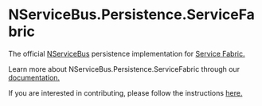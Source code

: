 # NServiceBus.Persistence.ServiceFabric

The official [NServiceBus](https://github.com/Particular/NServiceBus) persistence implementation for [Service Fabric.](https://azure.microsoft.com/en-us/services/service-fabric/)

Learn more about NServiceBus.Persistence.ServiceFabric through our [documentation.](https://docs.particular.net/persistence/service-fabric)

If you are interested in contributing, please follow the instructions [here.](https://github.com/Particular/NServiceBus/blob/develop/CONTRIBUTING.md)

